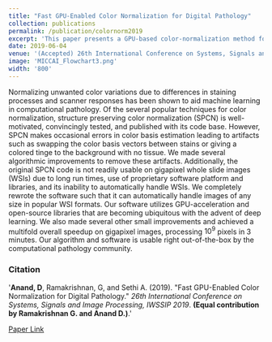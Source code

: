 ```yaml
---
title: "Fast GPU-Enabled Color Normalization for Digital Pathology"
collection: publications
permalink: /publication/colornorm2019
excerpt: 'This paper presents a GPU-based color-normalization method for whole-slide gigapixel images in digital pathology.'
date: 2019-06-04
venue: '(Accepted) 26th International Conference on Systems, Signals and Image Processing, IWSSIP 2019'
image: 'MICCAI_Flowchart3.png'
width: '800'
---
```

Normalizing unwanted color variations due to differences in staining processes and scanner responses has been shown to aid machine learning in computational pathology. Of the several popular techniques for color normalization, structure preserving color normalization (SPCN) is well-motivated, convincingly tested, and published with its code base. However, SPCN makes occasional errors in color basis estimation leading to artifacts such as swapping the color basis vectors between stains or giving a colored tinge to the background with no tissue. We made several algorithmic improvements to remove these artifacts. Additionally, the original SPCN code is not readily usable on gigapixel whole slide images (WSIs) due to long run times, use of proprietary software platform and libraries, and its inability to automatically handle WSIs. We completely rewrote the software such that it can automatically handle images of any size in popular WSI formats. Our software utilizes GPU-acceleration and open-source libraries that are becoming ubiquitous with the advent of deep learning. We also made several other small improvements and achieved a multifold overall speedup on gigapixel images, processing $10^9$ pixels in 3 minutes. Our algorithm and software is usable right out-of-the-box by the computational pathology community.

### Citation
'<b>Anand, D</b>, Ramakrishnan, G, and Sethi A. (2019). &quot;Fast GPU-Enabled Color Normalization for Digital Pathology.&quot; <i>26th International Conference on Systems, Signals and Image Processing, IWSSIP 2019</i>. <b>(Equal contribution by Ramakrishnan G. and Anand D.)</b>.'

[Paper Link](https://arxiv.org/abs/1901.03088)
